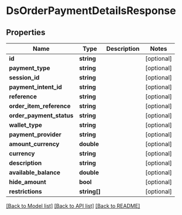 # DsOrderPaymentDetailsResponse

## Properties
Name | Type | Description | Notes
------------ | ------------- | ------------- | -------------
**id** | **string** |  | [optional] 
**payment_type** | **string** |  | [optional] 
**session_id** | **string** |  | [optional] 
**payment_intent_id** | **string** |  | [optional] 
**reference** | **string** |  | [optional] 
**order_item_reference** | **string** |  | [optional] 
**order_payment_status** | **string** |  | [optional] 
**wallet_type** | **string** |  | [optional] 
**payment_provider** | **string** |  | [optional] 
**amount_currency** | **double** |  | [optional] 
**currency** | **string** |  | [optional] 
**description** | **string** |  | [optional] 
**available_balance** | **double** |  | [optional] 
**hide_amount** | **bool** |  | [optional] 
**restrictions** | **string[]** |  | [optional] 

[[Back to Model list]](../../README.md#documentation-for-models) [[Back to API list]](../../README.md#documentation-for-api-endpoints) [[Back to README]](../../README.md)

